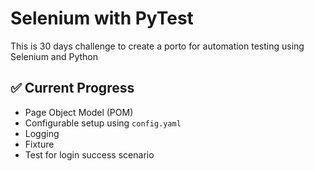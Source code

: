 # Selenium with PyTest

This is 30 days challenge to create a porto for automation testing using Selenium and Python

## ✅ Current Progress
- Page Object Model (POM)
- Configurable setup using `config.yaml`
- Logging
- Fixture
- Test for login success scenario